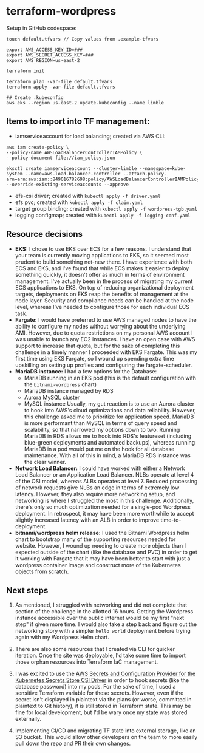 # terraform-wordpress
Setup in GitHub codespace:
```
touch default.tfvars // Copy values from .example-tfvars

export AWS_ACCESS_KEY_ID=###
export AWS_SECRET_ACCESS_KEY=###
export AWS_REGION=us-east-2

terraform init

terraform plan -var-file default.tfvars
terraform apply -var-file default.tfvars

## Create .kubeconfig
aws eks --region us-east-2 update-kubeconfig --name limble
```

## Items to import into TF management:
- iamserviceaccount for load balancing; created via AWS CLI:
```
aws iam create-policy \
--policy-name AWSLoadBalancerControllerIAMPolicy \
--policy-document file://iam_policy.json

eksctl create iamserviceaccount --cluster=limble --namespace=kube-system --name=aws-load-balancer-controller --attach-policy-arn=arn:aws:iam::849016782698:policy/AWSLoadBalancerControllerIAMPolicy --override-existing-serviceaccounts --approve
```
- efs-csi driver; created with `kubectl apply -f driver.yaml`
- efs pvc; created with `kubectl apply -f claim.yaml`
- target group binding; created with `kubectl apply -f wordpress-tgb.yaml`
- logging configmap; created with `kubectl apply -f logging-conf.yaml`

## Resource decisions
- **EKS:** I chose to use EKS over ECS for a few reasons. I understand that your team is currently moving applications to EKS, so it seemed most prudent to build something net-new there. I have experience with both ECS and EKS, and I've found that while ECS makes it easier to deploy something quickly, it doesn't offer as much in terms of environment management. I've actually been in the process of migrating my current ECS applications to EKS. On top of reducing organizational deployment targets, deployments on EKS reap the benefits of management at the node layer. Security and compliance needs can be handled at the node level, whereas I've needed to configure those for each individual ECS task.
- **Fargate:** I would have preferred to use AWS managed nodes to have the ability to configure my nodes without worrying about the underlying AMI. However, due to quota restrictions on my personal AWS account I was unable to launch any EC2 instances. I have an open case with AWS support to increase that quota, but for the sake of completing this challenge in a timely manner I proceeded with EKS Fargate. This was my first time using EKS Fargate, so I wound up spending extra time upskilling on setting up profiles and configuring the fargate-scheduler.
- **MariaDB instance:** I had a few options for the Database:
    - MariaDB running in an EKS pod (this is the default configuration with the `bitnami-wordpress` chart)
    - MariaDB instance managed by RDS
    - Aurora MySQL cluster
    - MySQL instance
Usually, my gut reaction is to use an Aurora cluster to hook into AWS's cloud optimizations and data reliability. However, this challenge asked me to prioritize for application speed. MariaDB is more performant than MySQL in terms of query speed and scalability, so that narrowed my options down to two. Running MariaDB in RDS allows me to hook into RDS's featureset (including blue-green deployments and automated backups), whereas running MariaDB in a pod would put me on the hook for all database maintenance. With all of this in mind, a MariaDB RDS instance was the clear winner.
- **Network Load Balancer:** I could have worked with either a Network Load Balancer or an Application Load Balancer. NLBs operate at level 4 of the OSI model, whereas ALBs operates at level 7. Reduced processing of network requests give NLBs an edge in terms of extremely low latency. However, they also require more networking setup, and networking is where I struggled the most in this challenge. Additionally, there's only so much optimization needed for a single-pod Wordpress deployment. In retrospect, it may have been more worthwhile to accept slightly increased latency with an ALB in order to improve time-to-deployment.
- **bitnami/wordpress helm release:** I used the Bitnami Wordpress helm chart to bootstrap many of the supporting resources needed for website. However, I wound up needing to create more objects than I expected outside of the chart (like the database and PVC) in order to get it working with Fargate that it may have been better to start with just a wordpress container image and construct more of the Kubernetes objects from scratch.

## Next steps
1. As mentioned, I struggled with networking and did not complete that section of the challenge in the allotted 16 hours. Getting the Wordpress instance accessible over the public internet would be my first "next step" if given more time. I would also take a step back and figure out the networking story with a simpler `hello world` deployment before trying again with my Wordpress Helm chart.

2. There are also some resources that I created via CLI for quicker iteration. Once the site was deployable, I'd take some time to import those orphan resources into Terraform IaC management.

3. I was excited to use the [AWS Secrets and Configuration Provider for the Kubernetes Secrets Store CSI Driver](https://docs.aws.amazon.com/secretsmanager/latest/userguide/integrating_csi_driver.html) in order to hook secrets (like the database password) into my pods. For the sake of time, I used a sensitive Terraform variable for these secrets. However, even if the secret isn't displayed in plaintext via the plans (or worse, committed in plaintext to Git history), it is still stored in Terraform state. This may be fine for local development, but I'd be wary once my state was stored externally.

4. Implementing CI/CD and migrating TF state into external storage, like an S3 bucket. This would allow other developers on the team to more easily pull down the repo and PR their own changes.
